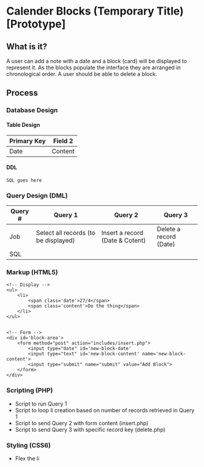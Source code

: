 # Calender Blocks (Temporary Title) [Prototype]

## What is it?
A user can add a note with a date and a block (card) will be displayed to represent it. As the blocks populate the interface they are arranged in chronological order. A user should be able to delete a block.
        
## Process

### Database Design
#### Table Design
| Primary Key | Field 2 |
| --- | --- |
| Date | Content |
#### DDL
    SQL goes here
### Query Design (DML)
| Query # | Query 1 | Query 2 | Query 3 |
| --- | --- | --- | --- |
| Job | Select all records (to be displayed) | Insert a record (Date & Cotent) | Delete a record (Date) |
| SQL | | | |
### Markup (HTML5)
    <!-- Display -->
    <ul>
        <li>
            <span class='date'>27/4</span>
            <span class='content'>Do the thing</span>
        </li>
    </ul>
    
    
    <!-- Form -->
    <div id='block-area'>    
        <form method="post" action="includes/insert.php">
            <input type="date" id='new-block-date'
            <input type="text" id='new-block-content' name='new-block-content'>
            <input type="submit" name="submit" value="Add Block">
        </form>
    </div>    
    
### Scripting (PHP)
* Script to run Query 1
* Script to loop li creation based on number of records retrieved in Query 1
* Script to send Query 2 with form content (insert.php)
* Script to send Query 3 with specific record key (delete.php)
### Styling (CSS6)
* Flex the li
